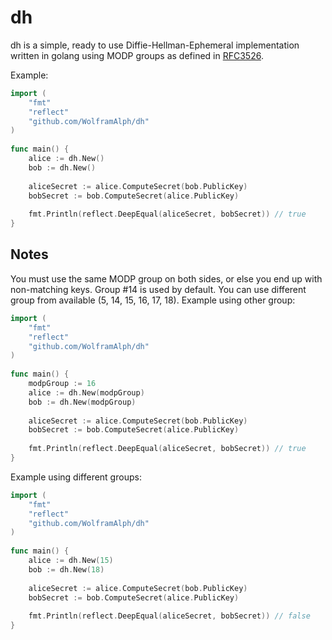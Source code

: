 # dh

dh is a simple, ready to use Diffie-Hellman-Ephemeral implementation written in golang 
using MODP groups as defined in [RFC3526](https://datatracker.ietf.org/doc/html/rfc3526).

Example:

```go
import (
	"fmt"
	"reflect"
	"github.com/WolframAlph/dh"
)
    
func main() {
	alice := dh.New()
	bob := dh.New()
	
	aliceSecret := alice.ComputeSecret(bob.PublicKey)
	bobSecret := bob.ComputeSecret(alice.PublicKey)
	
	fmt.Println(reflect.DeepEqual(aliceSecret, bobSecret)) // true
}
```

## Notes

You must use the same MODP group on both sides, or else you
end up with non-matching keys. Group #14 is used by default. You
can use different group from available (5, 14, 15, 16, 17, 18).
Example using other group:

```go
import (
	"fmt"
	"reflect"
	"github.com/WolframAlph/dh"
)
    
func main() {
	modpGroup := 16
	alice := dh.New(modpGroup)
	bob := dh.New(modpGroup)
	
	aliceSecret := alice.ComputeSecret(bob.PublicKey)
	bobSecret := bob.ComputeSecret(alice.PublicKey)
	
	fmt.Println(reflect.DeepEqual(aliceSecret, bobSecret)) // true
}
```

Example using different groups:
```go
import (
	"fmt"
	"reflect"
	"github.com/WolframAlph/dh"
)
    
func main() {
	alice := dh.New(15)
	bob := dh.New(18)
	
	aliceSecret := alice.ComputeSecret(bob.PublicKey)
	bobSecret := bob.ComputeSecret(alice.PublicKey)
	
	fmt.Println(reflect.DeepEqual(aliceSecret, bobSecret)) // false
}
```

